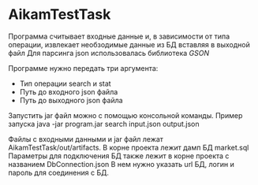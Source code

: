 # AikamTestTask

Программа считывает входные данные и, в зависимости от типа операции, извлекает необзодимые данные из БД вставляя в выходной файл
Для парсинга json использовалась библиотека *GSON*

Программе нужно передать три аргумента:
- Тип операции search  и stat
- Путь до входного json файла
- Путь до выходного json файла

Запустить jar файл можно с помощью консольной команды.
Пример запуска  java -jar program.jar search input.json output.json 

Файлы с входными данными и jar файл лежат AikamTestTask/out/artifacts.
В корне проекта лежит дамп БД market.sql
Параметры для подключения БД также лежит в корне проекта с названием DbConnection.json
В нем нужно указать url БД, логин и пароль для соединения с БД.
